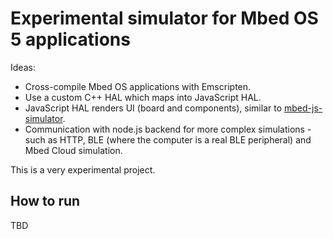 # Experimental simulator for Mbed OS 5 applications

Ideas:

* Cross-compile Mbed OS applications with Emscripten.
* Use a custom C++ HAL which maps into JavaScript HAL.
* JavaScript HAL renders UI (board and components), similar to [mbed-js-simulator](https://github.com/janjongboom/mbed-js-simulator).
* Communication with node.js backend for more complex simulations - such as HTTP, BLE (where the computer is a real BLE peripheral) and Mbed Cloud simulation.

This is a very experimental project.

## How to run

TBD
